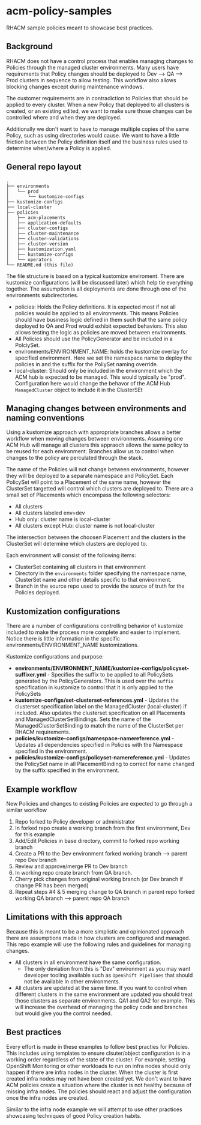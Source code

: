 # acm-policy-samples

RHACM sample policies meant to showcase best practices.

## Background
RHACM does not have a control process that enables managing changes to Policies through the managed cluster environments.  Many users have requirements that Policy changes should be deployed to Dev --> QA --> Prod clusters in sequence to allow testing.  This workflow also allows blocking changes except during maintenance windows.  

The customer requirements are in contradiction to Policies that should be applied to every cluster.  When a new Policy that deployed to all clusters is created, or an existing edited, we want to make sure those changes can be controlled where and when they are deployed.

Additionally we don't want to have to manage multiple copies of the same Policy, such as using directories would cause.  We want to have a little friction between the Policy definition itself and the business rules used to determine when/where a Policy is applied.

## General repo layout
```
.
├── environments
│   └── prod
│       └── kustomize-configs
├── kustomize-configs
├── local-cluster
├── policies
│   ├── acm-placements
│   ├── application-defaults
│   ├── cluster-configs
│   ├── cluster-maintenance
│   ├── cluster-validations
│   ├── cluster-version
│   ├── kustomization.yaml
│   ├── kustomize-configs
│   └── operators
└── README.md (this file)
```

The file structure is based on a typical kustomize enviroment.  There are kustomize configurations (will be discussed later) which help tie everything together.  The assumption is all deployments are done through one of the environments subdirectories.

 - policies: Holds the Policy definitions.  It is expected most if not all policies would be applied to all environments.  This means Policies should have business logic defined in them such that the same policy deployed to QA and Prod would exhibit expected behaviors.  This also allows testing the logic as policies are moved between environments.  
  - All Policies should use the PolicyGenerator and be included in a PolciySet.
 - environments/ENVIRONMENT_NAME: holds the kustomize overlay for specified environment.  Here we set the namespace name to deploy the policies in and the suffix for the PoliySet naming override.
 - local-cluster: Should only be included in the environment which the ACM hub is expected to be managed. This would typically be "prod".  Configuration here would change the behavor of the ACM Hub `ManagedCluster` object to include it in the ClusterSEt


## Managing changes between environments and naming conventions
 Using a kustomize approach with appropriate branches allows a better workflow when moving changes between environments.  Assuming one ACM Hub will manage all clusters this appraoch allows the same policy to be reused for each environment.  Branches allow us to control when changes to the policy are perculated through the stack.

 The name of the Policies will not change between environments, however they will be deployed to a separate namespace and PolicySet.  Each PolicySet will point to a Placement of the same name, however the ClusterSet targetted will control which clusters are deployed to.  There are a small set of Placements which encompass the following selectors:
 - All clusters
 - All clusters labeled env=dev
 - Hub only: cluster name is local-cluster
 - All clusters except Hub: cluster name is not local-cluster

The intersection between the choosen Placement and the clusters in the ClusterSet will determine which clusters are deployed to.

 Each environment will consist of the following items:
 - ClusterSet containing all clusters in that environment
 - Directory in the `environments` folder specifying the namespace name, ClusterSet name and other details specific to that environment.
 - Branch in the source repo used to provide the source of truth for the Policies deployed.

## Kustomization configurations
There are a number of configurations controlling behavior of kustomize included to make the process more complete and easier to implement.  Notice there is little information in the specific environments/ENVIRONMENT_NAME kustomizations.

Kustomize configurations and purpose:
- **environments/ENVIRONMENT_NAME/kustomize-configs/policyset-suffixer.yml** - Specifies the suffix to be applied to all PolicySets generated by the PolicyGenerators.  This is used over the `suffix` specification in kustomize to control that it is only applied to the PolicySets
- **kustomize-configs/set-clusterset-references.yml** - Updates the clusterset specification label on the ManagedCluster (local-cluster) if included.  Also updates the clusterset specification on all Placements and ManagedClusterSetBindings.  Sets the name of the ManagedClusterSetBinding to match the name of the ClusterSet per RHACM requirements.
- **policies/kustomize-configs/namespace-namereference.yml** - Updates all dependencies specified in Policies with the Namespace specified in the environment.
- **policies/kustomize-configs/policyset-namereference.yml** - Updates the PolicySet name in all PlacementBinding to correct for name changed by the suffix specified in the environment.

## Example workflow 
New Policies and changes to existing Policies are expected to go through a similar workflow
1. Repo forked to Policy developer or administrator
2. In forked repo create a working branch from the first environment, Dev for this example
3. Add/Edit Policies in base directory, commit to forked repo working branch
4. Create a PR to the Dev environment
    forked working branch --> parent repo Dev branch
5. Review and approve/merge PR to Dev branch
6. In working repo create branch from QA branch.
7. Cherry pick changes from original working branch (or Dev branch if change PR has been merged)
8. Repeat steps #4 & 5 merging change to QA branch in parent repo
   forked working QA branch --> parent repo QA branch

## Limitations with this approach
Because this is meant to be a more simplistic and opinionated approach there are assumptions made in how clusters are configured and managed.  This repo example will use the following rules and guidelines for managing changes.
- All clusters in all environment have the same configuration. 
  - The only deviation from this is "Dev" environment as you may want developer tooling available such as `OpenShift Pipelines` that should not be available in other environments.
- All clusters are updated at the same time.  If you want to control when different clusters in the same environment are updated you should treat those clusters as separate environments.  QA1 and QA2 for example.  This will increase the overhead of managing the policy code and branches but would give you the control needed.

## Best practices
Every effort is made in these examples to follow best practies for Policies.  This includes using templates to ensure clsuter/object configuration is in a working order regardless of the state of the cluster.  For example, setting OpenShift Monitoring or other workloads to run on infra nodes should only happen if there are infra nodes in the cluster.  When the cluster is first created infra nodes may not have been created yet.  We don't want to have ACM policies create a situation where the cluster is not healthy because of missing infra nodes.  The policies should react and adjust the configuration once the infra nodes are created.

Similar to the infra node example we will attempt to use other practices showcasing techniques of good Policy creation habits.
